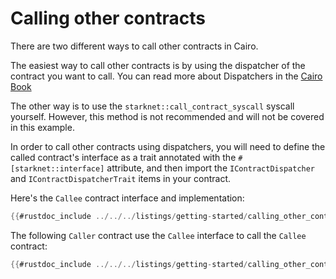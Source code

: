 # Calling other contracts

There are two different ways to call other contracts in Cairo.

The easiest way to call other contracts is by using the dispatcher of the contract you want to call.
You can read more about Dispatchers in the [Cairo Book](https://book.cairo-lang.org/ch99-02-02-contract-dispatcher-library-dispatcher-and-system-calls.html#contract-dispatcher)

The other way is to use the `starknet::call_contract_syscall` syscall yourself. However, this method is not recommended and will not be covered in this example.

In order to call other contracts using dispatchers, you will need to define the called contract's interface as a trait annotated with the `#[starknet::interface]` attribute, and then import the `IContractDispatcher` and `IContractDispatcherTrait` items in your contract.

Here's the `Callee` contract interface and implementation:

```rust
{{#rustdoc_include ../../../listings/getting-started/calling_other_contracts/src/caller.cairo:callee_contract}}
```

The following `Caller` contract use the `Callee` interface to call the `Callee` contract:

```rust
{{#rustdoc_include ../../../listings/getting-started/calling_other_contracts/src/caller.cairo:caller_contract}}
```
